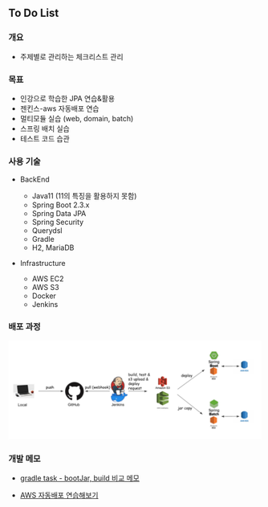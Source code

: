 ## To Do List

### 개요 

- 주제별로 관리하는 체크리스트 관리 


### 목표 

  - 인강으로 학습한 JPA 연습&활용
  - 젠킨스-aws 자동배포 연습
  - 멀티모듈 실습 (web, domain, batch)
  - 스프링 배치 실습
  - 테스트 코드 습관 

### 사용 기술

- BackEnd 
      
    - Java11 (11의 특징을 활용하지 못함)
    - Spring Boot 2.3.x
    - Spring Data JPA
    - Spring Security   
    - Querydsl
    - Gradle
    - H2, MariaDB

- Infrastructure 

  - AWS EC2
  - AWS S3
  - Docker  
  - Jenkins


### 배포 과정

![배포 과정](images/deploy%20img.png)

### 개발 메모

- [gradle task - bootJar, build 비교 메모](https://cotmulgyu.blogspot.com/2021/06/gradle-task-bootjar-build.html)

- [AWS 자동배포 연습해보기](https://cotmulgyu.blogspot.com/2021/05/aws.html)